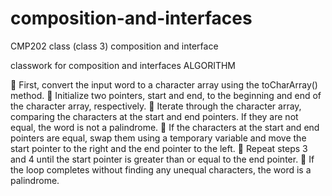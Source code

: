 # composition-and-interfaces
CMP202 class (class 3) composition and interface


classwork for composition and interfaces
ALGORITHM

 First, convert the input word to a character array using the toCharArray() method.
 Initialize two pointers, start and end, to the beginning and end of the character array, respectively.
 Iterate through the character array, comparing the characters at the start and end pointers.
If they are not equal, the word is not a palindrome.
 If the characters at the start and end pointers are equal, swap them using a temporary variable and move the start pointer to the right and the end pointer to the left.
 Repeat steps 3 and 4 until the start pointer is greater than or equal to the end pointer. 
 If the loop completes without finding any unequal characters, the word is a palindrome.
